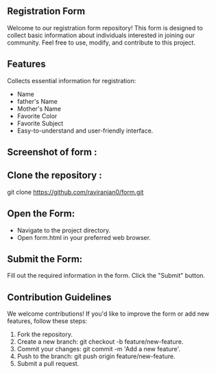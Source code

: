 ## Registration Form
Welcome to our registration form repository! This form is designed to collect basic information about individuals interested in joining our community. Feel free to use, modify, and contribute to this project.

## Features
Collects essential information for registration:

- Name
- father's Name
- Mother's Name
- Favorite Color
- Favorite Subject
- Easy-to-understand and user-friendly interface.

## Screenshot of form :


## Clone the repository :
git clone https://github.com/raviranjan0/form.git

## Open the Form:

- Navigate to the project directory.
- Open form.html in your preferred web browser.

## Submit the Form:
Fill out the required information in the form.
Click the "Submit" button.

## Contribution Guidelines
We welcome contributions! If you'd like to improve the form or add new features, follow these steps:

1. Fork the repository.
2. Create a new branch: git checkout -b feature/new-feature.
3. Commit your changes: git commit -m 'Add a new feature'.
4. Push to the branch: git push origin feature/new-feature.
5. Submit a pull request.